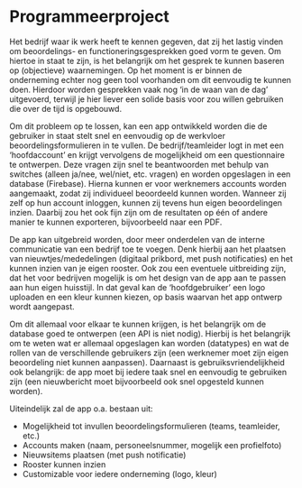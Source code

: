 # Programmeerproject

Het bedrijf waar ik werk heeft te kennen gegeven, dat zij het lastig vinden om beoordelings- en functioneringsgesprekken goed vorm te geven. Om hiertoe in staat te zijn, is het belangrijk om het gesprek te kunnen baseren op (objectieve) waarnemingen. Op het moment is er binnen de onderneming echter nog geen tool voorhanden om dit eenvoudig te kunnen doen. Hierdoor worden gesprekken vaak nog ‘in de waan van de dag’ uitgevoerd, terwijl je hier liever een solide basis voor zou willen gebruiken die over de tijd is opgebouwd.

Om dit probleem op te lossen, kan een app ontwikkeld worden die de gebruiker in staat stelt snel en eenvoudig op de werkvloer beoordelingsformulieren in te vullen. De bedrijf/teamleider logt in met een ‘hoofdaccount’ en krijgt vervolgens de mogelijkheid om een questionnaire te ontwerpen. Deze vragen zijn snel te beantwoorden met behulp van switches (alleen ja/nee, wel/niet, etc. vragen) en worden opgeslagen in een database (Firebase). Hierna kunnen er voor werknemers accounts worden aangemaakt, zodat zij individueel beoordeeld kunnen worden. Wanneer zij zelf op hun account inloggen, kunnen zij tevens hun eigen beoordelingen inzien. Daarbij zou het ook fijn zijn om de resultaten op één of andere manier te kunnen exporteren, bijvoorbeeld naar een PDF.

De app kan uitgebreid worden, door meer onderdelen van de interne communicatie van een bedrijf toe te voegen. Denk hierbij aan het plaatsen van nieuwtjes/mededelingen (digitaal prikbord, met push notificaties) en het kunnen inzien van je eigen rooster. Ook zou een eventuele uitbreiding zijn, dat het voor bedrijven mogelijk is om het design van de app aan te passen aan hun eigen huisstijl. In dat geval kan de ‘hoofdgebruiker’ een logo uploaden en een kleur kunnen kiezen, op basis waarvan het app ontwerp wordt aangepast.

Om dit allemaal voor elkaar te kunnen krijgen, is het belangrijk om de database goed te ontwerpen (een API is niet nodig). Hierbij is het belangrijk om te weten wat er allemaal opgeslagen kan worden (datatypes) en wat de rollen van de verschillende gebruikers zijn (een werknemer moet zijn eigen beoordeling niet kunnen aanpassen). Daarnaast is gebruiksvriendelijkheid ook belangrijk: de app moet bij iedere taak snel en eenvoudig te gebruiken zijn (een nieuwbericht moet bijvoorbeeld ook snel opgesteld kunnen worden).

Uiteindelijk zal de app o.a. bestaan uit:
* Mogelijkheid tot invullen beoordelingsformulieren (teams, teamleider, etc.)
* Accounts maken (naam, personeelsnummer, mogelijk een profielfoto)
* Nieuwsitems plaatsen (met push notificatie)
* Rooster kunnen inzien
* Customizable voor iedere onderneming (logo, kleur)
